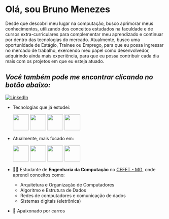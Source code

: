 
# Olá, sou Bruno Menezes
Desde que descobri meu lugar na computação, busco aprimorar meus conhecimentos, utilizando dos conceitos estudados na faculdade e de cursos extra-curriculares para complementar meu aprendizado e continuar por dentro das tecnologias do mercado.
Atualmente, busco uma oportunidade de Estágio, Trainee ou Emprego, para que eu possa ingressar no mercado de trabalho, exercendo meu papel como desenvolvedor, adquirindo ainda mais experiência, para que eu possa contribuir cada dia mais com os projetos em que eu esteja atuado.

## *Você também pode me encontrar clicando no botão abaixo:*
<a href="https://linkedin.com/in/brunocmnz">![LinkedIn](https://img.shields.io/badge/linkedin-%230077B5.svg?style=for-the-badge&logo=linkedin&logoColor=white)</a>

- Tecnologias que já estudei:
    <div "display=inline">
      <img widht="50" height="50" src="https://cdn.jsdelivr.net/gh/devicons/devicon@latest/icons/java/java-original-wordmark.svg" />
      <img widht="50" height="50" src="https://cdn.jsdelivr.net/gh/devicons/devicon@latest/icons/python/python-original-wordmark.svg" />
      <img widht="50" height="50" src="https://cdn.jsdelivr.net/gh/devicons/devicon@latest/icons/c/c-original.svg" />
      <img widht="50" height="50" src="https://cdn.jsdelivr.net/gh/devicons/devicon@latest/icons/cplusplus/cplusplus-original.svg" />
    </div>

- Atualmente, mais focado em:
    <div "display=inline">
      <img widht="50" height="50" src="https://cdn.jsdelivr.net/gh/devicons/devicon@latest/icons/css3/css3-plain-wordmark.svg" />
      <img background-color="white"  widht="50" height="50" src="https://cdn.jsdelivr.net/gh/devicons/devicon@latest/icons/html5/html5-plain-wordmark.svg" />          
      <img widht="50" height="50" src="https://cdn.jsdelivr.net/gh/devicons/devicon@latest/icons/javascript/javascript-original.svg" />
      <img widht="50" height="50" src="https://cdn.jsdelivr.net/gh/devicons/devicon@latest/icons/react/react-original-wordmark.svg" />
    </div>

- 👨‍💻 Estudante de **Engenharia da Computação** no [CEFET - MG](https://www.timoteo.cefetmg.br/), onde aprendi conceitos como:
  -  Arquitetura e Organização de Computadores
  -  Algoritmo e Estrutura de Dados
  - Redes de computadores e comunicação de dados
  - Sistemas digitais (eletrônica)
- 🚗 Apaixonado por carros
<!--
<img widht="50" height="50" src="" />
**brunocmnz/brunocmnz** is a ✨ _special_ ✨ repository because its `README.md` (this file) appears on your GitHub profile.
Here are some ideas to get you started:
- 🔭 I’m currently working on ...
- 🌱 I’m currently learning ...
- 👯 I’m looking to collaborate on ...
- 🤔 I’m looking for help with ...
- 💬 Ask me about ...
- 📫 How to reach me: ...
- 😄 Pronouns: ...
- ⚡ Fun fact: ...
-->
